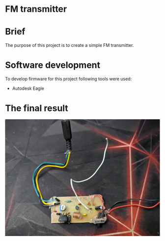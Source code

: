 # FM transmitter

# Brief
The purpose of this project is to create a simple FM transmitter.

# Software development
To develop firmware for this project following tools were used:
- Autodesk Eagle

# The final result
![alt text](https://github.com/Siamian/Electronic-projects/blob/79649c4e81b63eb49a9f7b206098f8bcd56adebd/FM%20transmitter/Prototyp_1.jpg "Logo Title Text 1")
